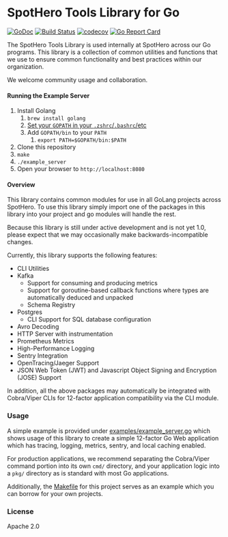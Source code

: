 # SpotHero Tools Library for Go

[![GoDoc](https://godoc.org/github.com/spothero/tools?status.svg)](https://godoc.org/github.com/spothero/tools)
[![Build Status](https://circleci.com/gh/spothero/tools/tree/master.svg?style=shield)](https://circleci.com/gh/spothero/tools/tree/master)
[![codecov](https://codecov.io/gh/spothero/tools/branch/master/graph/badge.svg)](https://codecov.io/gh/spothero/tools)
[![Go Report Card](https://goreportcard.com/badge/github.com/spothero/tools)](https://goreportcard.com/report/github.com/spothero/tools)

The SpotHero Tools Library is used internally at SpotHero across our Go programs. This library is a
collection of common utilities and functions that we use to ensure common functionality and best
practices within our organization.

We welcome community usage and collaboration.

#### Running the Example Server

1. Install Golang
    1. `brew install golang`
    2. [Set your `GOPATH` in your `.zshrc`/`.bashrc`/etc](https://github.com/golang/go/wiki/SettingGOPATH)
    3. Add `GOPATH/bin` to your `PATH`
        1. `export PATH=$GOPATH/bin:$PATH`
2. Clone this repository
3. `make`
4. `./example_server`
5. Open your browser to `http://localhost:8080`

#### Overview

This library contains common modules for use in all GoLang projects across SpotHero. To use this
library simply import one of the packages in this library into your project and go modules will
handle the rest.

Because this library is still under active development and is not yet 1.0, please
expect that we may occasionally make backwards-incompatible changes.

Currently, this library supports the following features:

* CLI Utilities
* Kafka
  * Support for consuming and producing metrics
  * Support for goroutine-based callback functions where types are automatically deduced and
    unpacked
  * Schema Registry
* Postgres
  * CLI Support for SQL database configuration
* Avro Decoding
* HTTP Server with instrumentation
* Prometheus Metrics
* High-Performance Logging
* Sentry Integration
* OpenTracing/Jaeger Support
* JSON Web Token (JWT) and Javascript Object Signing and Encryption (JOSE) Support

In addition, all the above packages may automatically be integrated with Cobra/Viper CLIs for
12-factor application compatibility via the CLI module.

### Usage

A simple example is provided under [examples/example_server.go](examples/example_server.go) which shows usage of this
library to create a simple 12-factor Go Web application which has tracing, logging, metrics,
sentry, and local caching enabled.

For production applications, we recommend separating the Cobra/Viper command portion into its own
`cmd/` directory, and your application logic into a `pkg/` directory as is standard with most Go
applications.

Additionally, the [Makefile](Makefile) for this project serves as an example which you can
borrow for your own projects.

### License

Apache 2.0
